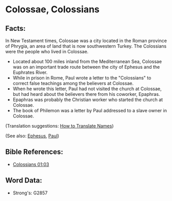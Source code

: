 # Colossae, Colossians #

## Facts: ##

In New Testament times, Colossae was a city located in the Roman province of Phrygia, an area of land that is now southwestern Turkey. The Colossians were the people who lived in Colossae.

* Located about 100 miles inland from the Mediterranean Sea, Colossae was on an important trade route between the city of Ephesus and the Euphrates River.
* While in prison in Rome, Paul wrote a letter to the "Colossians" to correct false teachings among the believers at Colossae.
* When he wrote this letter, Paul had not visited the church at Colossae, but had heard about the believers there from his coworker, Epaphras.
* Epaphras was probably the Christian worker who started the church at Colossae.
* The book of Philemon was a letter by Paul addressed to a slave owner in Colossae.

(Translation suggestions: [How to Translate Names](rc://en/ta/man/translate/translate-names))

(See also: [Ephesus](../names/ephesus.md), [Paul](../names/paul.md))

## Bible References: ##

* [Colossians 01:03](rc://en/tn/help/col/01/03)

## Word Data: ##

* Strong's: G2857
